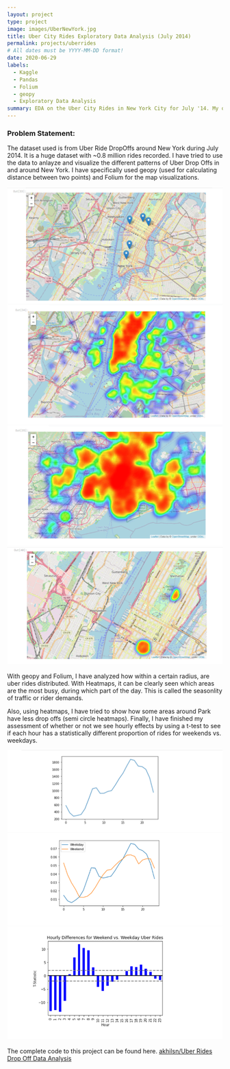```yaml
---
layout: project
type: project
image: images/UberNewYork.jpg
title: Uber City Rides Exploratory Data Analysis (July 2014)
permalink: projects/uberrides
# All dates must be YYYY-MM-DD format!
date: 2020-06-29
labels:
  - Kaggle
  - Pandas
  - Folium
  - geopy
  - Exploratory Data Analysis
summary: EDA on the Uber City Rides in New York City for July '14. My objective is to use geopy and Folium in order to visualize and draw out important points of interest such as Seasonlity etc, and then test the Seasonality with t-test.
---
```


### Problem Statement:

The dataset used is from Uber Ride DropOffs around New York during July 2014. It is a huge dataset with ~0.8 million rides recorded.
I have tried to use the data to anlayze and visualize the different patterns of Uber Drop Offs in and around New York. 
I have specifically used geopy (used for calculating distance between two points) and Folium for the map visualizations.
<br>
<div class="ui medium rounded images">
  <img class="ui image" src="../images/MapsWithDropOffs.png">
  <img class="ui image" src="../images/HeatMapInCity.png"><br>
  <img class="ui image" src="../images/HeatmapsDropOffsOutsideCity.png">
  <img class="ui image" src="../images/HeatmapAroundPark.png"><br>
</div>
<br>
With geopy and Folium, I have analyzed how within a certain radius, are uber rides distributed. With Heatmaps, it can be clearly seen which areas are the most busy, 
during which part of the day. This is called the seasonlity of traffic or rider demands.

Also, using heatmaps, I have tried to show how some areas around Park have less drop offs (semi circle heatmaps).
Finally, I have finished my assessment of whether or not we see hourly effects by using a t-test to see if each hour has a statistically different proportion of rides for weekends vs. weekdays.
<br>
<div class="ui medium rounded images">
  <img class="ui image" src="../images/HourlyTrends.png">
  <img class="ui image" src="../images/TotalTripsAsPercentage.png">
  <img class="ui image" src="../images/T-Statistics.png"><br>
</div>
<br>
The complete code to this project can be found here. <a href="https://github.com/akhilsn/Kaggle-Projects/tree/master/Uber%20City%20Rides%20New%20York"><i class="large github icon"></i>akhilsn/Uber Rides Drop Off Data Analysis</a><br><br>

